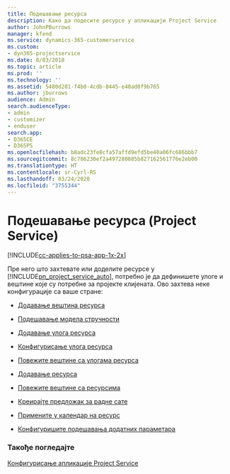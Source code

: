 ```yaml
---
title: Подешавање ресурса
description: Како да подесите ресурсе у апликацији Project Service
author: JohnPBurrows
manager: kfend
ms.service: dynamics-365-customerservice
ms.custom:
- dyn365-projectservice
ms.date: 8/03/2018
ms.topic: article
ms.prod: ''
ms.technology: ''
ms.assetid: 5480d281-f4b0-4cdb-8445-e40ad0f9b765
ms.author: jburrows
audience: Admin
search.audienceType:
- admin
- customizer
- enduser
search.app:
- D365CE
- D365PS
ms.openlocfilehash: b8adc23fe8cfa57affd9efd5be40a06fc686bbb7
ms.sourcegitcommit: 8c786230ef2a497280885b827162561776e2eb00
ms.translationtype: HT
ms.contentlocale: sr-Cyrl-RS
ms.lasthandoff: 03/24/2020
ms.locfileid: "3755344"
---
```

# <a name="set-up-resources-project-service"></a>Подешавање ресурса (Project Service)

[!INCLUDE[cc-applies-to-psa-app-1x-2x](../includes/cc-applies-to-psa-app-1x-2x.md)]

Пре него што захтевате или доделите ресурсе у [!INCLUDE[pn_project_service_auto](../includes/pn-project-service-auto.md)], потребно је да дефинишете улоге и вештине које су потребне за пројекте клијената. Ово захтева неке конфигурације са ваше стране:  
  
-   [Додавање вештина ресурса](../project-service/add-resource-skills.md)  
  
-   [Подешавање модела стручности](../project-service/set-up-proficiency-models.md)  
  
-   [Додавање улога ресурса](../project-service/add-resource-roles.md)  
  
-   [Конфигурисање улога ресурса](../project-service/configure-resource-roles.md)  
  
-   [Повежите вештине са улогама ресурса](../project-service/associate-skills-with-resource-roles.md)  
  
-   [Додавање ресурса](../project-service/add-resources.md)  
  
-   [Повежите вештине са ресурсима](../project-service/associate-skills-with-resources.md)  
  
-   [Креирајте предложак за радне сате](../project-service/create-work-hours-template.md)  
  
-   [Примените у календар на ресурс](../project-service/apply-calendar-resource.md)  
  
-   [Конфигуришите подешавања додатних параметара](../project-service/configure-additional-parameters-settings.md)  
  
### <a name="see-also"></a>Такође погледајте  
 [Конфигурисање апликације Project Service](../project-service/configure.md)
